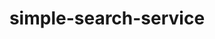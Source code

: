 ---
layout: default
title: simple-search-service
name: simple-search-service
description: Search Engine as a Micro Service
watchers: 1
stars: 1
forks: 1
languages: JavaScript, HTML, CSS
---